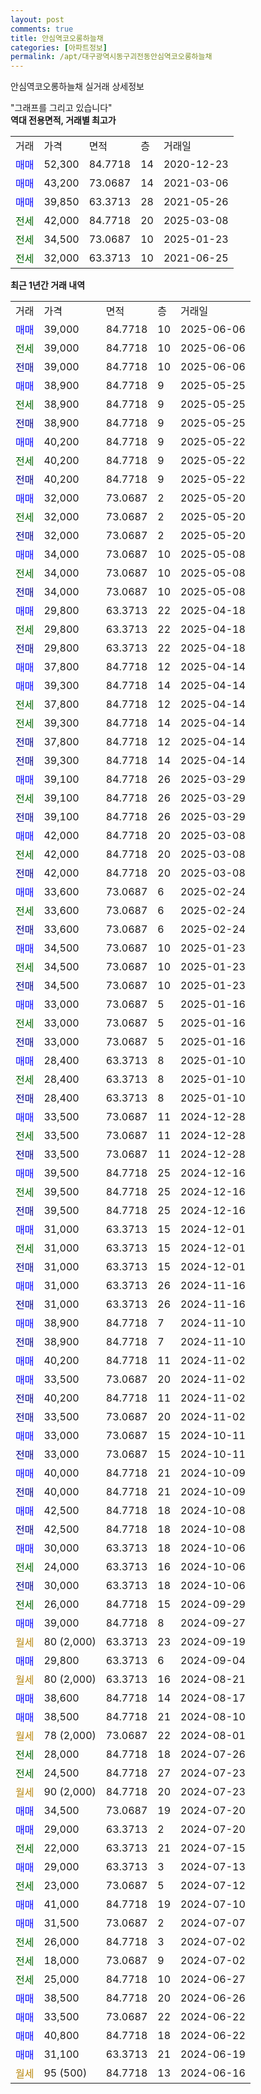 ```yaml
---
layout: post
comments: true
title: 안심역코오롱하늘채
categories: [아파트정보]
permalink: /apt/대구광역시동구괴전동안심역코오롱하늘채
---
```


안심역코오롱하늘채 실거래 상세정보

<script type="text/javascript">
  google.charts.load('current', {'packages':['line', 'corechart']});
  google.charts.setOnLoadCallback(drawChart);

  function drawChart() {
    var data = new google.visualization.DataTable();
    data.addColumn('date', '거래일');
    data.addColumn('number', "매매");
    data.addColumn('number', "전세");
    data.addColumn('number', "전매");

    data.addRows([[new Date(Date.parse("2025-06-06")), 39000, null, null], [new Date(Date.parse("2025-06-06")), null, 39000, null], [new Date(Date.parse("2025-06-06")), null, null, 39000], [new Date(Date.parse("2025-05-25")), 38900, null, null], [new Date(Date.parse("2025-05-25")), null, 38900, null], [new Date(Date.parse("2025-05-25")), null, null, 38900], [new Date(Date.parse("2025-05-22")), 40200, null, null], [new Date(Date.parse("2025-05-22")), null, 40200, null], [new Date(Date.parse("2025-05-22")), null, null, 40200], [new Date(Date.parse("2025-05-20")), 32000, null, null], [new Date(Date.parse("2025-05-20")), null, 32000, null], [new Date(Date.parse("2025-05-20")), null, null, 32000], [new Date(Date.parse("2025-05-08")), 34000, null, null], [new Date(Date.parse("2025-05-08")), null, 34000, null], [new Date(Date.parse("2025-05-08")), null, null, 34000], [new Date(Date.parse("2025-04-18")), 29800, null, null], [new Date(Date.parse("2025-04-18")), null, 29800, null], [new Date(Date.parse("2025-04-18")), null, null, 29800], [new Date(Date.parse("2025-04-14")), 37800, null, null], [new Date(Date.parse("2025-04-14")), 39300, null, null], [new Date(Date.parse("2025-04-14")), null, 37800, null], [new Date(Date.parse("2025-04-14")), null, 39300, null], [new Date(Date.parse("2025-04-14")), null, null, 37800], [new Date(Date.parse("2025-04-14")), null, null, 39300], [new Date(Date.parse("2025-03-29")), 39100, null, null], [new Date(Date.parse("2025-03-29")), null, 39100, null], [new Date(Date.parse("2025-03-29")), null, null, 39100], [new Date(Date.parse("2025-03-08")), 42000, null, null], [new Date(Date.parse("2025-03-08")), null, 42000, null], [new Date(Date.parse("2025-03-08")), null, null, 42000], [new Date(Date.parse("2025-02-24")), 33600, null, null], [new Date(Date.parse("2025-02-24")), null, 33600, null], [new Date(Date.parse("2025-02-24")), null, null, 33600], [new Date(Date.parse("2025-01-23")), 34500, null, null], [new Date(Date.parse("2025-01-23")), null, 34500, null], [new Date(Date.parse("2025-01-23")), null, null, 34500], [new Date(Date.parse("2025-01-16")), 33000, null, null], [new Date(Date.parse("2025-01-16")), null, 33000, null], [new Date(Date.parse("2025-01-16")), null, null, 33000], [new Date(Date.parse("2025-01-10")), 28400, null, null], [new Date(Date.parse("2025-01-10")), null, 28400, null], [new Date(Date.parse("2025-01-10")), null, null, 28400], [new Date(Date.parse("2024-12-28")), 33500, null, null], [new Date(Date.parse("2024-12-28")), null, 33500, null], [new Date(Date.parse("2024-12-28")), null, null, 33500], [new Date(Date.parse("2024-12-16")), 39500, null, null], [new Date(Date.parse("2024-12-16")), null, 39500, null], [new Date(Date.parse("2024-12-16")), null, null, 39500], [new Date(Date.parse("2024-12-01")), 31000, null, null], [new Date(Date.parse("2024-12-01")), null, 31000, null], [new Date(Date.parse("2024-12-01")), null, null, 31000], [new Date(Date.parse("2024-11-16")), 31000, null, null], [new Date(Date.parse("2024-11-16")), null, null, 31000], [new Date(Date.parse("2024-11-10")), 38900, null, null], [new Date(Date.parse("2024-11-10")), null, null, 38900], [new Date(Date.parse("2024-11-02")), 40200, null, null], [new Date(Date.parse("2024-11-02")), 33500, null, null], [new Date(Date.parse("2024-11-02")), null, null, 40200], [new Date(Date.parse("2024-11-02")), null, null, 33500], [new Date(Date.parse("2024-10-11")), 33000, null, null], [new Date(Date.parse("2024-10-11")), null, null, 33000], [new Date(Date.parse("2024-10-09")), 40000, null, null], [new Date(Date.parse("2024-10-09")), null, null, 40000], [new Date(Date.parse("2024-10-08")), 42500, null, null], [new Date(Date.parse("2024-10-08")), null, null, 42500], [new Date(Date.parse("2024-10-06")), 30000, null, null], [new Date(Date.parse("2024-10-06")), null, 24000, null], [new Date(Date.parse("2024-10-06")), null, null, 30000], [new Date(Date.parse("2024-09-29")), null, 26000, null], [new Date(Date.parse("2024-09-27")), 39000, null, null], [new Date(Date.parse("2024-09-19")), null, null, null], [new Date(Date.parse("2024-09-04")), 29800, null, null], [new Date(Date.parse("2024-08-21")), null, null, null], [new Date(Date.parse("2024-08-17")), 38600, null, null], [new Date(Date.parse("2024-08-10")), 38500, null, null], [new Date(Date.parse("2024-08-01")), null, null, null], [new Date(Date.parse("2024-07-26")), null, 28000, null], [new Date(Date.parse("2024-07-23")), null, 24500, null], [new Date(Date.parse("2024-07-23")), null, null, null], [new Date(Date.parse("2024-07-20")), 34500, null, null], [new Date(Date.parse("2024-07-20")), 29000, null, null], [new Date(Date.parse("2024-07-15")), null, 22000, null], [new Date(Date.parse("2024-07-13")), 29000, null, null], [new Date(Date.parse("2024-07-12")), null, 23000, null], [new Date(Date.parse("2024-07-10")), 41000, null, null], [new Date(Date.parse("2024-07-07")), 31500, null, null], [new Date(Date.parse("2024-07-02")), null, 26000, null], [new Date(Date.parse("2024-07-02")), null, 18000, null], [new Date(Date.parse("2024-06-27")), null, 25000, null], [new Date(Date.parse("2024-06-26")), 38500, null, null], [new Date(Date.parse("2024-06-22")), 33500, null, null], [new Date(Date.parse("2024-06-22")), 40800, null, null], [new Date(Date.parse("2024-06-19")), 31100, null, null], [new Date(Date.parse("2024-06-16")), null, null, null]]);

    var options = {
      hAxis: {
        format: 'yyyy/MM/dd'
      },    
      lineWidth: 0,
      pointsVisible: true,    
      title: '최근 1년간 유형별 실거래가 분포',
      legend: { position: 'bottom' }
    };

    var formatter = new google.visualization.NumberFormat({pattern:'###,###'} );
    formatter.format(data, 1);
    formatter.format(data, 2);
    
    setTimeout(function() {
        var chart = new google.visualization.LineChart(document.getElementById('columnchart_material'));
        chart.draw(data, (options));
        document.getElementById('loading').style.display = 'none';
    }, 200);
  }
</script>


<div id="loading" style="z-index:20; display: block; margin-left: 0px">"그래프를 그리고 있습니다"</div>
<div id="columnchart_material" style="width: 95%; margin-left: 0px; display: block"></div>
<!-- contents start -->
<b>역대 전용면적, 거래별 최고가</b>
<table class="sortable">
    <tr>
      <td>거래</td>
      <td>가격</td>
      <td>면적</td>
      <td>층</td>
      <td>거래일</td>
    </tr>
        <tr>
          <td><a style="color: blue">매매</a></td>
          <td>52,300</td>
          <td>84.7718</td>
          <td>14</td>
          <td>2020-12-23</td>
        </tr>            <tr>
          <td><a style="color: blue">매매</a></td>
          <td>43,200</td>
          <td>73.0687</td>
          <td>14</td>
          <td>2021-03-06</td>
        </tr>            <tr>
          <td><a style="color: blue">매매</a></td>
          <td>39,850</td>
          <td>63.3713</td>
          <td>28</td>
          <td>2021-05-26</td>
        </tr>        
        <tr>
              <td><a style="color: darkgreen">전세</a></td>
              <td>42,000</td>
              <td>84.7718</td>
              <td>20</td>
              <td>2025-03-08</td>
            </tr>            <tr>
              <td><a style="color: darkgreen">전세</a></td>
              <td>34,500</td>
              <td>73.0687</td>
              <td>10</td>
              <td>2025-01-23</td>
            </tr>            <tr>
              <td><a style="color: darkgreen">전세</a></td>
              <td>32,000</td>
              <td>63.3713</td>
              <td>10</td>
              <td>2021-06-25</td>
            </tr>        
    
</table>

<b>최근 1년간 거래 내역</b>

<table class="sortable">
    <tr>
      <td>거래</td>
      <td>가격</td>
      <td>면적</td>
      <td>층</td>
      <td>거래일</td>
    </tr>
    <tr>
      <td><a style="color: blue">매매</a></td>
      <td>39,000</td>
      <td>84.7718</td>
      <td>10</td>
      <td>2025-06-06</td>
    </tr>          <tr>
      <td><a style="color: darkgreen">전세</a></td>
      <td>39,000</td>
      <td>84.7718</td>
      <td>10</td>
      <td>2025-06-06</td>
    </tr>          <tr>
      <td><a style="color: darkblue">전매</a></td>
      <td>39,000</td>
      <td>84.7718</td>
      <td>10</td>
      <td>2025-06-06</td>
    </tr>          <tr>
      <td><a style="color: blue">매매</a></td>
      <td>38,900</td>
      <td>84.7718</td>
      <td>9</td>
      <td>2025-05-25</td>
    </tr>          <tr>
      <td><a style="color: darkgreen">전세</a></td>
      <td>38,900</td>
      <td>84.7718</td>
      <td>9</td>
      <td>2025-05-25</td>
    </tr>          <tr>
      <td><a style="color: darkblue">전매</a></td>
      <td>38,900</td>
      <td>84.7718</td>
      <td>9</td>
      <td>2025-05-25</td>
    </tr>          <tr>
      <td><a style="color: blue">매매</a></td>
      <td>40,200</td>
      <td>84.7718</td>
      <td>9</td>
      <td>2025-05-22</td>
    </tr>          <tr>
      <td><a style="color: darkgreen">전세</a></td>
      <td>40,200</td>
      <td>84.7718</td>
      <td>9</td>
      <td>2025-05-22</td>
    </tr>          <tr>
      <td><a style="color: darkblue">전매</a></td>
      <td>40,200</td>
      <td>84.7718</td>
      <td>9</td>
      <td>2025-05-22</td>
    </tr>          <tr>
      <td><a style="color: blue">매매</a></td>
      <td>32,000</td>
      <td>73.0687</td>
      <td>2</td>
      <td>2025-05-20</td>
    </tr>          <tr>
      <td><a style="color: darkgreen">전세</a></td>
      <td>32,000</td>
      <td>73.0687</td>
      <td>2</td>
      <td>2025-05-20</td>
    </tr>          <tr>
      <td><a style="color: darkblue">전매</a></td>
      <td>32,000</td>
      <td>73.0687</td>
      <td>2</td>
      <td>2025-05-20</td>
    </tr>          <tr>
      <td><a style="color: blue">매매</a></td>
      <td>34,000</td>
      <td>73.0687</td>
      <td>10</td>
      <td>2025-05-08</td>
    </tr>          <tr>
      <td><a style="color: darkgreen">전세</a></td>
      <td>34,000</td>
      <td>73.0687</td>
      <td>10</td>
      <td>2025-05-08</td>
    </tr>          <tr>
      <td><a style="color: darkblue">전매</a></td>
      <td>34,000</td>
      <td>73.0687</td>
      <td>10</td>
      <td>2025-05-08</td>
    </tr>          <tr>
      <td><a style="color: blue">매매</a></td>
      <td>29,800</td>
      <td>63.3713</td>
      <td>22</td>
      <td>2025-04-18</td>
    </tr>          <tr>
      <td><a style="color: darkgreen">전세</a></td>
      <td>29,800</td>
      <td>63.3713</td>
      <td>22</td>
      <td>2025-04-18</td>
    </tr>          <tr>
      <td><a style="color: darkblue">전매</a></td>
      <td>29,800</td>
      <td>63.3713</td>
      <td>22</td>
      <td>2025-04-18</td>
    </tr>          <tr>
      <td><a style="color: blue">매매</a></td>
      <td>37,800</td>
      <td>84.7718</td>
      <td>12</td>
      <td>2025-04-14</td>
    </tr>          <tr>
      <td><a style="color: blue">매매</a></td>
      <td>39,300</td>
      <td>84.7718</td>
      <td>14</td>
      <td>2025-04-14</td>
    </tr>          <tr>
      <td><a style="color: darkgreen">전세</a></td>
      <td>37,800</td>
      <td>84.7718</td>
      <td>12</td>
      <td>2025-04-14</td>
    </tr>          <tr>
      <td><a style="color: darkgreen">전세</a></td>
      <td>39,300</td>
      <td>84.7718</td>
      <td>14</td>
      <td>2025-04-14</td>
    </tr>          <tr>
      <td><a style="color: darkblue">전매</a></td>
      <td>37,800</td>
      <td>84.7718</td>
      <td>12</td>
      <td>2025-04-14</td>
    </tr>          <tr>
      <td><a style="color: darkblue">전매</a></td>
      <td>39,300</td>
      <td>84.7718</td>
      <td>14</td>
      <td>2025-04-14</td>
    </tr>          <tr>
      <td><a style="color: blue">매매</a></td>
      <td>39,100</td>
      <td>84.7718</td>
      <td>26</td>
      <td>2025-03-29</td>
    </tr>          <tr>
      <td><a style="color: darkgreen">전세</a></td>
      <td>39,100</td>
      <td>84.7718</td>
      <td>26</td>
      <td>2025-03-29</td>
    </tr>          <tr>
      <td><a style="color: darkblue">전매</a></td>
      <td>39,100</td>
      <td>84.7718</td>
      <td>26</td>
      <td>2025-03-29</td>
    </tr>          <tr>
      <td><a style="color: blue">매매</a></td>
      <td>42,000</td>
      <td>84.7718</td>
      <td>20</td>
      <td>2025-03-08</td>
    </tr>          <tr>
      <td><a style="color: darkgreen">전세</a></td>
      <td>42,000</td>
      <td>84.7718</td>
      <td>20</td>
      <td>2025-03-08</td>
    </tr>          <tr>
      <td><a style="color: darkblue">전매</a></td>
      <td>42,000</td>
      <td>84.7718</td>
      <td>20</td>
      <td>2025-03-08</td>
    </tr>          <tr>
      <td><a style="color: blue">매매</a></td>
      <td>33,600</td>
      <td>73.0687</td>
      <td>6</td>
      <td>2025-02-24</td>
    </tr>          <tr>
      <td><a style="color: darkgreen">전세</a></td>
      <td>33,600</td>
      <td>73.0687</td>
      <td>6</td>
      <td>2025-02-24</td>
    </tr>          <tr>
      <td><a style="color: darkblue">전매</a></td>
      <td>33,600</td>
      <td>73.0687</td>
      <td>6</td>
      <td>2025-02-24</td>
    </tr>          <tr>
      <td><a style="color: blue">매매</a></td>
      <td>34,500</td>
      <td>73.0687</td>
      <td>10</td>
      <td>2025-01-23</td>
    </tr>          <tr>
      <td><a style="color: darkgreen">전세</a></td>
      <td>34,500</td>
      <td>73.0687</td>
      <td>10</td>
      <td>2025-01-23</td>
    </tr>          <tr>
      <td><a style="color: darkblue">전매</a></td>
      <td>34,500</td>
      <td>73.0687</td>
      <td>10</td>
      <td>2025-01-23</td>
    </tr>          <tr>
      <td><a style="color: blue">매매</a></td>
      <td>33,000</td>
      <td>73.0687</td>
      <td>5</td>
      <td>2025-01-16</td>
    </tr>          <tr>
      <td><a style="color: darkgreen">전세</a></td>
      <td>33,000</td>
      <td>73.0687</td>
      <td>5</td>
      <td>2025-01-16</td>
    </tr>          <tr>
      <td><a style="color: darkblue">전매</a></td>
      <td>33,000</td>
      <td>73.0687</td>
      <td>5</td>
      <td>2025-01-16</td>
    </tr>          <tr>
      <td><a style="color: blue">매매</a></td>
      <td>28,400</td>
      <td>63.3713</td>
      <td>8</td>
      <td>2025-01-10</td>
    </tr>          <tr>
      <td><a style="color: darkgreen">전세</a></td>
      <td>28,400</td>
      <td>63.3713</td>
      <td>8</td>
      <td>2025-01-10</td>
    </tr>          <tr>
      <td><a style="color: darkblue">전매</a></td>
      <td>28,400</td>
      <td>63.3713</td>
      <td>8</td>
      <td>2025-01-10</td>
    </tr>          <tr>
      <td><a style="color: blue">매매</a></td>
      <td>33,500</td>
      <td>73.0687</td>
      <td>11</td>
      <td>2024-12-28</td>
    </tr>          <tr>
      <td><a style="color: darkgreen">전세</a></td>
      <td>33,500</td>
      <td>73.0687</td>
      <td>11</td>
      <td>2024-12-28</td>
    </tr>          <tr>
      <td><a style="color: darkblue">전매</a></td>
      <td>33,500</td>
      <td>73.0687</td>
      <td>11</td>
      <td>2024-12-28</td>
    </tr>          <tr>
      <td><a style="color: blue">매매</a></td>
      <td>39,500</td>
      <td>84.7718</td>
      <td>25</td>
      <td>2024-12-16</td>
    </tr>          <tr>
      <td><a style="color: darkgreen">전세</a></td>
      <td>39,500</td>
      <td>84.7718</td>
      <td>25</td>
      <td>2024-12-16</td>
    </tr>          <tr>
      <td><a style="color: darkblue">전매</a></td>
      <td>39,500</td>
      <td>84.7718</td>
      <td>25</td>
      <td>2024-12-16</td>
    </tr>          <tr>
      <td><a style="color: blue">매매</a></td>
      <td>31,000</td>
      <td>63.3713</td>
      <td>15</td>
      <td>2024-12-01</td>
    </tr>          <tr>
      <td><a style="color: darkgreen">전세</a></td>
      <td>31,000</td>
      <td>63.3713</td>
      <td>15</td>
      <td>2024-12-01</td>
    </tr>          <tr>
      <td><a style="color: darkblue">전매</a></td>
      <td>31,000</td>
      <td>63.3713</td>
      <td>15</td>
      <td>2024-12-01</td>
    </tr>          <tr>
      <td><a style="color: blue">매매</a></td>
      <td>31,000</td>
      <td>63.3713</td>
      <td>26</td>
      <td>2024-11-16</td>
    </tr>          <tr>
      <td><a style="color: darkblue">전매</a></td>
      <td>31,000</td>
      <td>63.3713</td>
      <td>26</td>
      <td>2024-11-16</td>
    </tr>          <tr>
      <td><a style="color: blue">매매</a></td>
      <td>38,900</td>
      <td>84.7718</td>
      <td>7</td>
      <td>2024-11-10</td>
    </tr>          <tr>
      <td><a style="color: darkblue">전매</a></td>
      <td>38,900</td>
      <td>84.7718</td>
      <td>7</td>
      <td>2024-11-10</td>
    </tr>          <tr>
      <td><a style="color: blue">매매</a></td>
      <td>40,200</td>
      <td>84.7718</td>
      <td>11</td>
      <td>2024-11-02</td>
    </tr>          <tr>
      <td><a style="color: blue">매매</a></td>
      <td>33,500</td>
      <td>73.0687</td>
      <td>20</td>
      <td>2024-11-02</td>
    </tr>          <tr>
      <td><a style="color: darkblue">전매</a></td>
      <td>40,200</td>
      <td>84.7718</td>
      <td>11</td>
      <td>2024-11-02</td>
    </tr>          <tr>
      <td><a style="color: darkblue">전매</a></td>
      <td>33,500</td>
      <td>73.0687</td>
      <td>20</td>
      <td>2024-11-02</td>
    </tr>          <tr>
      <td><a style="color: blue">매매</a></td>
      <td>33,000</td>
      <td>73.0687</td>
      <td>15</td>
      <td>2024-10-11</td>
    </tr>          <tr>
      <td><a style="color: darkblue">전매</a></td>
      <td>33,000</td>
      <td>73.0687</td>
      <td>15</td>
      <td>2024-10-11</td>
    </tr>          <tr>
      <td><a style="color: blue">매매</a></td>
      <td>40,000</td>
      <td>84.7718</td>
      <td>21</td>
      <td>2024-10-09</td>
    </tr>          <tr>
      <td><a style="color: darkblue">전매</a></td>
      <td>40,000</td>
      <td>84.7718</td>
      <td>21</td>
      <td>2024-10-09</td>
    </tr>          <tr>
      <td><a style="color: blue">매매</a></td>
      <td>42,500</td>
      <td>84.7718</td>
      <td>18</td>
      <td>2024-10-08</td>
    </tr>          <tr>
      <td><a style="color: darkblue">전매</a></td>
      <td>42,500</td>
      <td>84.7718</td>
      <td>18</td>
      <td>2024-10-08</td>
    </tr>          <tr>
      <td><a style="color: blue">매매</a></td>
      <td>30,000</td>
      <td>63.3713</td>
      <td>18</td>
      <td>2024-10-06</td>
    </tr>          <tr>
      <td><a style="color: darkgreen">전세</a></td>
      <td>24,000</td>
      <td>63.3713</td>
      <td>16</td>
      <td>2024-10-06</td>
    </tr>          <tr>
      <td><a style="color: darkblue">전매</a></td>
      <td>30,000</td>
      <td>63.3713</td>
      <td>18</td>
      <td>2024-10-06</td>
    </tr>          <tr>
      <td><a style="color: darkgreen">전세</a></td>
      <td>26,000</td>
      <td>84.7718</td>
      <td>15</td>
      <td>2024-09-29</td>
    </tr>          <tr>
      <td><a style="color: blue">매매</a></td>
      <td>39,000</td>
      <td>84.7718</td>
      <td>8</td>
      <td>2024-09-27</td>
    </tr>          <tr>
      <td><a style="color: darkgoldenrod">월세</a></td>
      <td>80 (2,000)</td>
      <td>63.3713</td>
      <td>23</td>
      <td>2024-09-19</td>
    </tr>          <tr>
      <td><a style="color: blue">매매</a></td>
      <td>29,800</td>
      <td>63.3713</td>
      <td>6</td>
      <td>2024-09-04</td>
    </tr>          <tr>
      <td><a style="color: darkgoldenrod">월세</a></td>
      <td>80 (2,000)</td>
      <td>63.3713</td>
      <td>16</td>
      <td>2024-08-21</td>
    </tr>          <tr>
      <td><a style="color: blue">매매</a></td>
      <td>38,600</td>
      <td>84.7718</td>
      <td>14</td>
      <td>2024-08-17</td>
    </tr>          <tr>
      <td><a style="color: blue">매매</a></td>
      <td>38,500</td>
      <td>84.7718</td>
      <td>21</td>
      <td>2024-08-10</td>
    </tr>          <tr>
      <td><a style="color: darkgoldenrod">월세</a></td>
      <td>78 (2,000)</td>
      <td>73.0687</td>
      <td>22</td>
      <td>2024-08-01</td>
    </tr>          <tr>
      <td><a style="color: darkgreen">전세</a></td>
      <td>28,000</td>
      <td>84.7718</td>
      <td>18</td>
      <td>2024-07-26</td>
    </tr>          <tr>
      <td><a style="color: darkgreen">전세</a></td>
      <td>24,500</td>
      <td>84.7718</td>
      <td>27</td>
      <td>2024-07-23</td>
    </tr>          <tr>
      <td><a style="color: darkgoldenrod">월세</a></td>
      <td>90 (2,000)</td>
      <td>84.7718</td>
      <td>20</td>
      <td>2024-07-23</td>
    </tr>          <tr>
      <td><a style="color: blue">매매</a></td>
      <td>34,500</td>
      <td>73.0687</td>
      <td>19</td>
      <td>2024-07-20</td>
    </tr>          <tr>
      <td><a style="color: blue">매매</a></td>
      <td>29,000</td>
      <td>63.3713</td>
      <td>2</td>
      <td>2024-07-20</td>
    </tr>          <tr>
      <td><a style="color: darkgreen">전세</a></td>
      <td>22,000</td>
      <td>63.3713</td>
      <td>21</td>
      <td>2024-07-15</td>
    </tr>          <tr>
      <td><a style="color: blue">매매</a></td>
      <td>29,000</td>
      <td>63.3713</td>
      <td>3</td>
      <td>2024-07-13</td>
    </tr>          <tr>
      <td><a style="color: darkgreen">전세</a></td>
      <td>23,000</td>
      <td>73.0687</td>
      <td>5</td>
      <td>2024-07-12</td>
    </tr>          <tr>
      <td><a style="color: blue">매매</a></td>
      <td>41,000</td>
      <td>84.7718</td>
      <td>19</td>
      <td>2024-07-10</td>
    </tr>          <tr>
      <td><a style="color: blue">매매</a></td>
      <td>31,500</td>
      <td>73.0687</td>
      <td>2</td>
      <td>2024-07-07</td>
    </tr>          <tr>
      <td><a style="color: darkgreen">전세</a></td>
      <td>26,000</td>
      <td>84.7718</td>
      <td>3</td>
      <td>2024-07-02</td>
    </tr>          <tr>
      <td><a style="color: darkgreen">전세</a></td>
      <td>18,000</td>
      <td>73.0687</td>
      <td>9</td>
      <td>2024-07-02</td>
    </tr>          <tr>
      <td><a style="color: darkgreen">전세</a></td>
      <td>25,000</td>
      <td>84.7718</td>
      <td>10</td>
      <td>2024-06-27</td>
    </tr>          <tr>
      <td><a style="color: blue">매매</a></td>
      <td>38,500</td>
      <td>84.7718</td>
      <td>20</td>
      <td>2024-06-26</td>
    </tr>          <tr>
      <td><a style="color: blue">매매</a></td>
      <td>33,500</td>
      <td>73.0687</td>
      <td>22</td>
      <td>2024-06-22</td>
    </tr>          <tr>
      <td><a style="color: blue">매매</a></td>
      <td>40,800</td>
      <td>84.7718</td>
      <td>18</td>
      <td>2024-06-22</td>
    </tr>          <tr>
      <td><a style="color: blue">매매</a></td>
      <td>31,100</td>
      <td>63.3713</td>
      <td>21</td>
      <td>2024-06-19</td>
    </tr>          <tr>
      <td><a style="color: darkgoldenrod">월세</a></td>
      <td>95 (500)</td>
      <td>84.7718</td>
      <td>13</td>
      <td>2024-06-16</td>
    </tr>      </table>
<!-- contents end -->    

